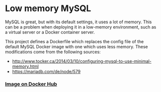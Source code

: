 # Low memory MySQL

MySQL is great, but with its default settings, it uses a lot of memory. This can be a problem when deploying it in a low-memory environment, such as a virtual server or a Docker container server.

This project defines a Dockerfile which replaces the config file of the default MySQL Docker image with one which uses less memory. These modifications come from the following sources:

 * http://www.tocker.ca/2014/03/10/configuring-mysql-to-use-minimal-memory.html
 * https://mariadb.com/de/node/579
 
### [Image on Docker Hub](https://hub.docker.com/r/bjartscular/low-memory-mysql)
